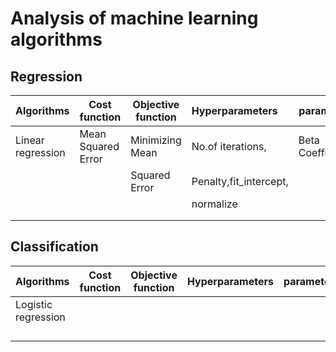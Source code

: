 # Analysis of machine learning algorithms

## Regression

| Algorithms        | Cost function      | Objective function | Hyperparameters        | parameters        | How to regularize |
| :---------------- | ------------------ | ------------------ | :--------------------- | ----------------- | ----------------- |
| Linear regression | Mean Squared Error | Minimizing Mean    | No.of iterations,      | Beta Coefficients | By using L1 or L2 |
|                   |                    | Squared Error      | Penalty,fit_intercept, |                   | Regularization    |
|                   |                    |                    | normalize              |                   |                   |
|                   |                    |                    |                        |                   |                   |
|                   |                    |                    |                        |                   |                   |



## Classification

| Algorithms          | Cost function | Objective function | Hyperparameters | parameters | How to regularize |
| ------------------- | ------------- | ------------------ | :-------------- | ---------- | ----------------- |
| Logistic regression |               |                    |                 |            |                   |
|                     |               |                    |                 |            |                   |
|                     |               |                    |                 |            |                   |
|                     |               |                    |                 |            |                   |
|                     |               |                    |                 |            |                   |
